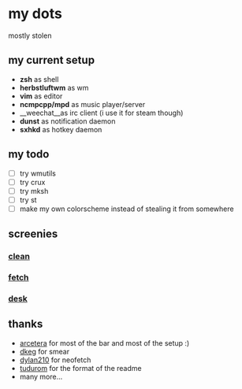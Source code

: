 my dots
=======

mostly stolen

my current setup
----------------

* __zsh__ as shell
* __herbstluftwm__ as wm
* __vim__ as editor
* __ncmpcpp/mpd__ as music player/server
* __weechat__as irc client (i use it for steam though)
* __dunst__ as notification daemon
* __sxhkd__ as hotkey daemon

my todo
-------

- [ ] try wmutils
- [ ] try crux
- [ ] try mksh
- [ ] try st
- [ ] make my own colorscheme instead of stealing it from somewhere

screenies
---------

### [clean](clean.png)
### [fetch](fetch.png)
### [desk](desk.png)

thanks
-----------

* [arcetera](https://github.com/ix) for most of the bar and most of the setup :)
* [dkeg](https://github.com/dkeg) for smear
* [dylan210](https://github.com/dylanaraps) for neofetch
* [tudurom](https://github.com/tudurom) for the format of the readme
* many more...
